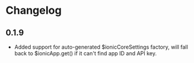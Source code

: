 Changelog
=========

## 0.1.9

* Added support for auto-generated $ionicCoreSettings factory, will fall back to $ionicApp.get() if it can't find app ID and API key.

